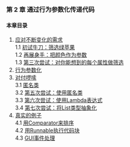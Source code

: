 ### 第 2 章 通过行为参数化传递代码 ###
#### 本章目录 ####
1.	[应对不断变化的需求](Course1.java)   
1.1	[初试牛刀：筛选绿苹果](Course11.java)   
1.2	[再展身手：把颜色作为参数](Course12.java)   
1.3	[第三次尝试：对你能想到的每个属性做筛选](Course13.java)   
2.	[行为参数化](Course2.java)   
3.	[对付啰嗦](Course3.java)   
3.1	[匿名类](Course31.java)   
3.2	[第五次尝试：使用匿名类](Course32.java)   
3.3	[第六次尝试：使用Lambda表达式](Course33.java)   
3.4	[第七次尝试：将List类型抽象化](Course34.java)   
4.	[真实的例子](Course4.java)   
4.1	[用Comparator来排序](Course41.java)   
4.2	[用Runnable执行代码块](Course42.java)   
4.3	[GUI事件处理](Course43.java)   
